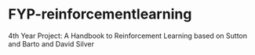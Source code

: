 # FYP-reinforcementlearning
4th Year Project: A Handbook to Reinforcement Learning based on Sutton and Barto and David Silver 
